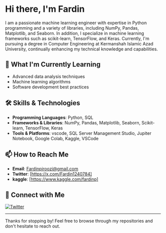# Hi there, I'm Fardin

I am a passionate machine learning engineer with expertise in Python programming and a variety of libraries, including NumPy, Pandas, Matplotlib, and Seaborn. In addition, I specialize in machine learning frameworks such as scikit-learn, TensorFlow, and Keras. Currently, I'm pursuing a degree in Computer Engineering at Kermanshah Islamic Azad University, continually enhancing my technical knowledge and capabilities.

## 🌱 What I'm Currently Learning

- Advanced data analysis techniques
- Machine learning algorithms
- Software development best practices

## 🛠️ Skills & Technologies

- **Programming Languages**: Python, SQL
- **Frameworks & Libraries**: NumPy, Pandas, Matplotlib, Seaborn, Scikit-learn, TensorFlow, Keras
- **Tools & Platforms**: vscode, SQL Server Management Studio, Jupiter Notebook, Google Colab, Kaggle, VSCode

## 📫 How to Reach Me

- **Email**: Fardinpiroozi@gmail.com
- **Twitter**: [https://x.com/Fardin1240784]
- **kaggle**: [https://www.kaggle.com/fardinp]

## 🔗 Connect with Me

[![Twitter](https://img.shields.io/badge/-Twitter-blue?style=flat-square&logo=twitter&logoColor=white)](https://x.com/Fardin1240784)

---

Thanks for stopping by! Feel free to browse through my repositories and don't hesitate to reach out.



